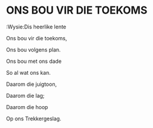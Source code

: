 # ONS BOU VIR DIE TOEKOMS

:Wysie:Dis heerlike lente


Ons bou vir die toekoms,

Ons bou volgens plan.

Ons bou met ons dade

So al wat ons kan.


Daarom die juigtoon,

Daarom die lag;

Daarom die hoop

Op ons Trekkergeslag.

